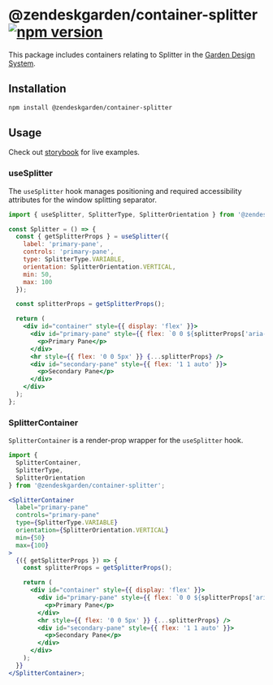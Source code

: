 # @zendeskgarden/container-splitter [![npm version][npm version badge]][npm version link]

[npm version badge]: https://flat.badgen.net/npm/v/@zendeskgarden/container-splitter
[npm version link]: https://www.npmjs.com/package/@zendeskgarden/container-splitter

This package includes containers relating to Splitter in the
[Garden Design System](https://zendeskgarden.github.io/).

## Installation

```sh
npm install @zendeskgarden/container-splitter
```

## Usage

Check out
[storybook](https://zendeskgarden.github.io/react-containers/?path=/story/splitter-container--container)
for live examples.

### useSplitter

The `useSplitter` hook manages positioning and required
accessibility attributes for the window splitting separator.

```jsx static
import { useSplitter, SplitterType, SplitterOrientation } from '@zendeskgarden/container-splitter';

const Splitter = () => {
  const { getSplitterProps } = useSplitter({
    label: 'primary-pane',
    controls: 'primary-pane',
    type: SplitterType.VARIABLE,
    orientation: SplitterOrientation.VERTICAL,
    min: 50,
    max: 100
  });

  const splitterProps = getSplitterProps();

  return (
    <div id="container" style={{ display: 'flex' }}>
      <div id="primary-pane" style={{ flex: `0 0 ${splitterProps['aria-valuenow']}px` }}>
        <p>Primary Pane</p>
      </div>
      <hr style={{ flex: '0 0 5px' }} {...splitterProps} />
      <div id="secondary-pane" style={{ flex: '1 1 auto' }}>
        <p>Secondary Pane</p>
      </div>
    </div>
  );
};
```

### SplitterContainer

`SplitterContainer` is a render-prop wrapper for the `useSplitter` hook.

```jsx static
import {
  SplitterContainer,
  SplitterType,
  SplitterOrientation
} from '@zendeskgarden/container-splitter';

<SplitterContainer
  label="primary-pane"
  controls="primary-pane"
  type={SplitterType.VARIABLE}
  orientation={SplitterOrientation.VERTICAL}
  min={50}
  max={100}
>
  {({ getSplitterProps }) => {
    const splitterProps = getSplitterProps();

    return (
      <div id="container" style={{ display: 'flex' }}>
        <div id="primary-pane" style={{ flex: `0 0 ${splitterProps['aria-valuenow']}px` }}>
          <p>Primary Pane</p>
        </div>
        <hr style={{ flex: '0 0 5px' }} {...splitterProps} />
        <div id="secondary-pane" style={{ flex: '1 1 auto' }}>
          <p>Secondary Pane</p>
        </div>
      </div>
    );
  }}
</SplitterContainer>;
```
